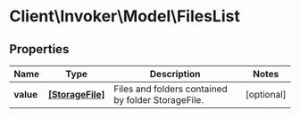 # Client\Invoker\Model\FilesList

## Properties
| Name      | Type                                | Description                                        | Notes      |
|-----------|-------------------------------------|----------------------------------------------------|------------|
| **value** | [**[StorageFile]**](StorageFile.md) | Files and folders contained by folder StorageFile. | [optional] |


